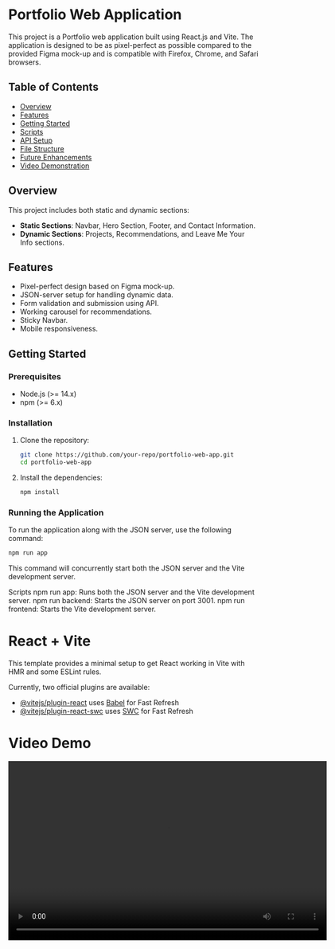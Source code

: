 # Portfolio Web Application

This project is a Portfolio web application built using React.js and Vite. The application is designed to be as pixel-perfect as possible compared to the provided Figma mock-up and is compatible with Firefox, Chrome, and Safari browsers.

## Table of Contents

- [Overview](#overview)
- [Features](#features)
- [Getting Started](#getting-started)
- [Scripts](#scripts)
- [API Setup](#api-setup)
- [File Structure](#file-structure)
- [Future Enhancements](#future-enhancements)
- [Video Demonstration](#video-demonstration)

## Overview

This project includes both static and dynamic sections:

- **Static Sections**: Navbar, Hero Section, Footer, and Contact Information.
- **Dynamic Sections**: Projects, Recommendations, and Leave Me Your Info sections.

## Features

- Pixel-perfect design based on Figma mock-up.
- JSON-server setup for handling dynamic data.
- Form validation and submission using API.
- Working carousel for recommendations.
- Sticky Navbar.
- Mobile responsiveness.

## Getting Started

### Prerequisites

- Node.js (>= 14.x)
- npm (>= 6.x)

### Installation

1. Clone the repository:
   ```sh
   git clone https://github.com/your-repo/portfolio-web-app.git
   cd portfolio-web-app
   ```
2. Install the dependencies:
   ```sh
   npm install
   ```

### Running the Application

To run the application along with the JSON server, use the following command:

```sh
npm run app
```

This command will concurrently start both the JSON server and the Vite development server.

Scripts
npm run app: Runs both the JSON server and the Vite development server.
npm run backend: Starts the JSON server on port 3001.
npm run frontend: Starts the Vite development server.

# React + Vite

This template provides a minimal setup to get React working in Vite with HMR and some ESLint rules.

Currently, two official plugins are available:

- [@vitejs/plugin-react](https://github.com/vitejs/vite-plugin-react/blob/main/packages/plugin-react/README.md) uses [Babel](https://babeljs.io/) for Fast Refresh
- [@vitejs/plugin-react-swc](https://github.com/vitejs/vite-plugin-react-swc) uses [SWC](https://swc.rs/) for Fast Refresh

# Video Demo

<video width="640" height="360" controls>

  <source src="./video/sample.gif" type="video/mp4">
      Your browser does not support the video tag.
</video>
